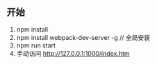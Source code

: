 ## 开始 ##

1. npm install
2. npm install webpack-dev-server -g // 全局安装
3. npm run start
4. 手动访问 http://127.0.0.1:1000/index.htm
